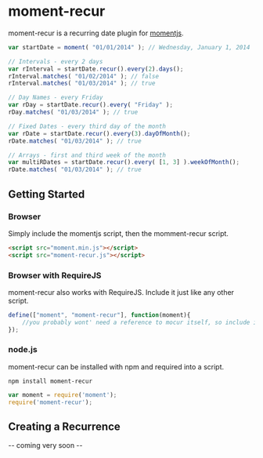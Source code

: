 moment-recur
=====
moment-recur is a recurring date plugin for [momentjs](http://momentjs.com/).

```js
var startDate = moment( "01/01/2014" ); // Wednesday, January 1, 2014

// Intervals - every 2 days
var rInterval = startDate.recur().every(2).days();
rInterval.matches( "01/02/2014" ); // false
rInterval.matches( "01/03/2014" ); // true

// Day Names - every Friday
var rDay = startDate.recur().every( "Friday" );
rDay.matches( "01/03/2014" ); // true

// Fixed Dates - every third day of the month
var rDate = startDate.recur().every(3).dayOfMonth();
rDate.matches( "01/03/2014" ); // true

// Arrays - first and third week of the month
var multiRDates = startDate.recur().every( [1, 3] ).weekOfMonth();
rDate.matches( "01/03/2014" ); // true
```

Getting Started
---------------
### Browser
Simply include the momentjs script, then the momment-recur script.
```html
<script src="moment.min.js"></script>
<script src="moment-recur.js"></script>
```

### Browser with RequireJS
moment-recur also works with RequireJS. Include it just like any other script.
```js
define(["moment", "moment-recur"], function(moment){
    //you probably wont' need a reference to mocur itself, so include it last.
});
```

### node.js
moment-recur can be installed with npm and required into a script.
```
npm install moment-recur
```

```js
var moment = require('moment');
require('moment-recur');
```

Creating a Recurrence
---------------------
-- coming very soon --